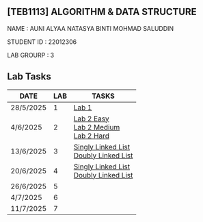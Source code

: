 ## [TEB1113] ALGORITHM & DATA STRUCTURE
NAME : AUNI ALYAA NATASYA BINTI MOHMAD SALUDDIN  

STUDENT ID : 22012306


LAB GROURP : 3 

## Lab Tasks
 
| DATE      | LAB | TASKS                                                                                                                                                                                       |
|-----------|-----|----------------------------------------------------------------------------------------------------------------------------------------------------------------------------------------------
| 28/5/2025 | 1   |[Lab 1](LAB%201/22012306_AuniAlyaa_L1.cpp)                                                                                                                                                   |
| 4/6/2025  | 2   |[Lab 2 Easy](LAB%202/EASY/22012306_AUNI_L2_EASY.cpp)<br>[Lab 2 Medium](LAB%202/MEDIUM/22012306_AUNI_MED_L2.cpp)<br>[Lab 2 Hard](LAB%202/HARD/22012306_Auni_Hard_L2.cpp)                      |
| 13/6/2025 | 3   |[Singly Linked List](LAB%203%20/%20SINGLY%20LINK%20LIST/L3_22012306_SINGLY_LINK_AUNI%20ALYAA.cpp)<br>[Doubly Linked List](LAB%203%20/DOUBLY%20LINK%20LIST/L3_22012306_DOUBLY_LINK_AUNI.cpp)  |
| 20/6/2025 | 4   |[Singly Linked List](LAB%204/SINGLY%20LINK%20LIST/Lab%204%2022012306%20Auni%20Alyaa.cpp)<br>[Doubly Linked List](LAB%204/DOUBLY%20LINK%20LIST/Lab%204%20double%20link%20list.cpp)|
| 26/6/2025 | 5   |  |
| 4/7/2025  | 6   |  |
| 11/7/2025 | 7   |  |


